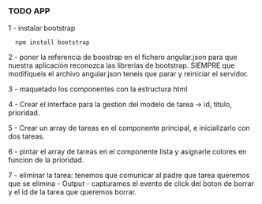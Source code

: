 ### TODO APP

1 - instalar bootstrap

````
  npm install bootstrap
````

2 - poner la referencia de boostrap en el fichero angular.json para que nuestra aplicación reconozca las librerias de bootstrap. SIEMPRE que modifiqueis el archivo angular.json teneis que parar y reiniciar el servidor.


3 - maquetado los componentes con la estructura html

4 - Crear el interface para la gestion del modelo de tarea -> id, titulo, prioridad.

5 - Crear un array de tareas en el componente principal, e inicializarlo con dos tareas.

6 - pintar el array de tareas en el componente lista y asignarle colores en funcion de la prioridad.

7 - eliminar la tarea: tenemos que comunicar al padre que tarea queremos que se elimina - Output - capturamos el evento de click del boton de borrar y el id de la tarea que queremos borrar.



